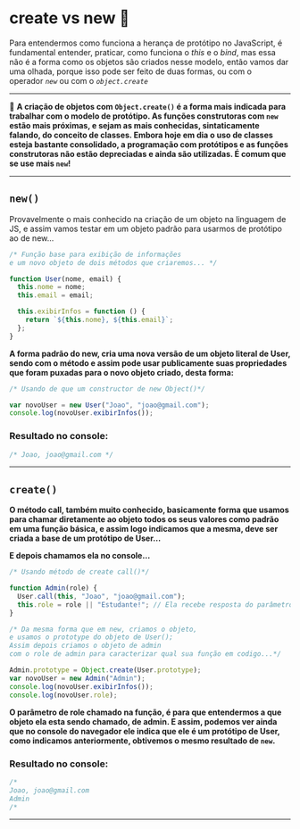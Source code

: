 # create vs new 💢

Para entendermos como funciona a herança de protótipo no JavaScript, é fundamental entender, praticar, como funciona o *this* e o *bind*, mas essa não é a forma como os objetos são criados nesse modelo, então vamos dar uma olhada, porque isso pode ser feito de duas formas, ou com o operador *`new`* ou com o *`object.create`*

---


📜 **A criação de objetos com `Object.create()` é a forma mais indicada para trabalhar com o modelo de protótipo. As funções construtoras com `new` estão mais próximas, e sejam as mais conhecidas, sintaticamente falando, do conceito de classes. Embora hoje em dia o uso de classes esteja bastante consolidado, a programação com protótipos e as funções construtoras não estão depreciadas e ainda são utilizadas. É comum que se use mais `new`!**


---

## `new()`

Provavelmente o mais conhecido na criação de um objeto na linguagem de JS, e assim vamos testar em um objeto padrão para usarmos de protótipo ao de new…

```jsx
/* Função base para exibição de informações 
e um novo objeto de dois métodos que criaremos... */

function User(nome, email) {
  this.nome = nome;
  this.email = email;

  this.exibirInfos = function () {
    return `${this.nome}, ${this.email}`;
  };
}
```

**A forma padrão do new, cria uma nova versão de um objeto literal de User, sendo com  o método e assim pode usar publicamente suas propriedades que foram puxadas para o novo objeto criado, desta forma:**

```jsx
/* Usando de que um constructor de new Object()*/

var novoUser = new User("Joao", "joao@gmail.com");
console.log(novoUser.exibirInfos());
```

### Resultado no console:

```jsx
/* Joao, joao@gmail.com */
```

---

## `create()`

**O método call, também muito conhecido, basicamente forma que usamos para chamar diretamente ao objeto todos os seus valores como padrão em uma função básica, e assim logo indicamos que a mesma, deve ser criada a base de um protótipo de User…**

**E depois chamamos ela no console…**

```jsx
/* Usando método de create call()*/

function Admin(role) {
  User.call(this, "Joao", "joao@gmail.com");
  this.role = role || "Estudante!"; // Ela recebe resposta do parâmetro, se não atribui o valor padrão de "Estudante"
}

/* Da mesma forma que em new, criamos o objeto, 
e usamos o prototype do objeto de User(); 
Assim depois criamos o objeto de admin 
com o role de admin para caracterizar qual sua função em codigo...*/

Admin.prototype = Object.create(User.prototype);
var novoUser = new Admin("Admin");
console.log(novoUser.exibirInfos());
console.log(novoUser.role);
```

**O parâmetro de role chamado na função, é para que entendermos a que objeto ela esta sendo chamado, de admin. E assim, podemos ver ainda que no console do navegador ele indica que ele é um protótipo de User, como indicamos anteriormente, obtivemos o mesmo resultado de `new`.**

### Resultado no console:

```jsx
/* 
Joao, joao@gmail.com
Admin
/*
```

---